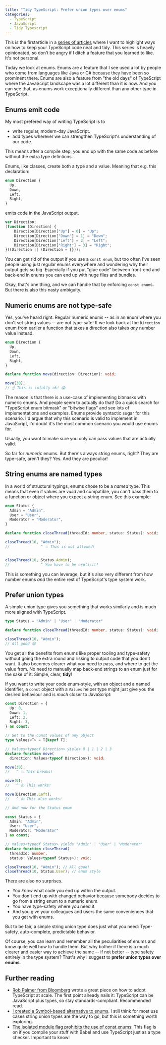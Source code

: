 ```yaml
---
title: "Tidy TypeScript: Prefer union types over enums"
categories:
  - TypeScript
  - JavaScript
  - Tidy Typescript
---
```


This is the firstarticle in a [series of articles](/archive/tidy-typescript/) where I want to highlight ways on how to keep your TypeScript code neat and tidy. This series is heavily opinionated, so don't be angry if I ditch a feature that you learned to like. It's not personal.

Today we look at enums. Enums are a feature that I see used a lot by people who come from languages like Java or C# because they have been so prominent there. Enums are also a feature from "the old days" of TypeScript where the JavaScript landscape was a lot different than it is now. And you can see that, as enums work exceptionally different than any other type in TypeScript.

## Enums emit code

My most prefered way of writing TypeScript is to 

- write regular, modern-day JavaScript.
- add types wherever we can strengthen TypeScript's understanding of our code.

This means after a compile step, you end up with the same code as before without the extra type defintions.

Enums, like classes, create both a type and a value. Meaning that e.g. this declaration:

```typescript
enum Direction {
  Up,
  Down,
  Left,
  Right,
}
```

emits code in the JavaScript output.

```typescript
var Direction;
(function (Direction) {
    Direction[Direction["Up"] = 0] = "Up";
    Direction[Direction["Down"] = 1] = "Down";
    Direction[Direction["Left"] = 2] = "Left";
    Direction[Direction["Right"] = 3] = "Right";
})(Direction || (Direction = {}));
```

You can get rid of the output if you use a `const enum`, but too often I've seen people using just regular enums everywhere and wondering why their output gets so big. Especially if you put "glue code" between front-end and back-end in enums you can end up with huge files and bundles.

Okay, that's one thing, and we can handle that by enforcing `const enum`s. But there is also this nasty ambiguity.

## Numeric enums are not type-safe

Yes, you've heard right. Regular numeric enums -- as in an enum where you don't set string values -- are not type-safe! If we look back at the `Direction` enum from earlier a function that takes a direction also takes *any* number value instead.

```typescript
enum Direction {
  Up,
  Down,
  Left,
  Right,
}

declare function move(direction: Direction): void;

move(30);
// ☝️ This is totally ok! 😱
```

The reason is that there is a use-case of implementing bitmasks with numeric enums. And people seem to actually do that! Do a quick search for "TypeScript enum bitmask" or "bitwise flags" and see lots of implementations and examples. Enums provide syntactic sugar for this scenario. I'd argue that why this scenario is valid to implement in JavaScript, I'd doubt it's the most common scenario you would use enums for. 

Usually, you want to make sure you only can pass values that are actually valid.

So far for *numeric* enums. But there's always *string* enums, right? They are type-safe, aren't they? Yes. And they are peculiar!

## String enums are named types

In a world of structural typings, enums chose to be a *named* type. This means that even if values are *valid* and compatible, you can't pass them to a function or object where you expect a string enum. See this example:

```typescript
enum Status {
  Admin = "Admin",
  User = "User",
  Moderator = "Moderator",
}

declare function closeThread(threadId: number, status: Status): void;

closeThread(10, "Admin");
//              ^ 💥 This is not allowed!


closeThread(10, Status.Admin);
//              ^ You have to be explicit!
```

This is something you can leverage, but it's also very different from how number enums *and* the entire rest of TypeScript's type system work. 

## Prefer union types

A simple union type gives you something that works similarly and is much more aligned with TypeScript.

```typescript
type Status = "Admin" | "User" | "Moderator"

declare function closeThread(threadId: number, status: Status): void;

closeThread(10, "Admin");
// All good 😄
```

You get all the benefits from enums like proper tooling and type-safety without going the extra round and risking to output code that you don't want. It also becomes clearer what you need to pass, and where to get the value from. No need to manually map back-end strings to an enum just for the sake of it. Simple, clear, **tidy**!

If you want to write your code enum-style, with an object and a named identifier, a `const` object with a `Values` helper type might just give you the desired behaviour and is *much* closer to JavaScript:

```typescript
const Direction = {
  Up: 0,
  Down: 1,
  Left: 2,
  Right: 3,
} as const;

// Get to the const values of any object
type Values<T> = T[keyof T];

// Values<typeof Direction> yields 0 | 1 | 2 | 3
declare function move(
  direction: Values<typeof Direction>): void;

move(30);
//   ^ 💥 This breaks!

move(0);
//   ^ 👍 This works!

move(Direction.Left);
//   ^ 👍 This also works!

// And now for the Status enum

const Status = {
  Admin: "Admin",
  User: "User",
  Moderator: "Moderator"
} as const;

// Values<typeof Status> yields "Admin" | "User" | "Moderator"
declare function closeThread(
  threadId: number, 
  status: Values<typeof Status>): void;

closeThread(10, "Admin"); // All good!
closeThread(10, Status.User); // enum style
```

There are also no surprises.
- You *know* what code you end up within the output.
- You don't end up with changed behavior because somebody decides to go from a string enum to a numeric enum.
- You have type-safety where you need it. 
- And you give your colleagues and users the same conveniences that you get with enums.

But to be fair, a simple string union type does just what you need: Type-safety, auto-complete, predictable behavior.

Of course, you can learn and remember all the peculiarities of enums and know quite well how to handle them. But why bother if there is a much clearer and easier way to achieve the same -- if not better -- type safety entirely in the type system? That's why I suggest to **prefer union types over enums**.

## Further reading

- [Rob Palmer from Bloomberg](https://www.techatbloomberg.com/blog/10-insights-adopting-typescript-at-scale/) wrote a great piece on how to adopt TypeScript at scale. The first point already nails it: TypeScript can be JavaScript plus types, so stay standards-compliant. Recommended read.
- [I created a Symbol-based alternative to enums](https://fettblog.eu/symbols-in-javascript-and-typescript/). I still think for most use cases string union types are the way to go, but this is something worth exploring.
- [The isolated module flag prohibits the use of const enums](https://www.typescriptlang.org/tsconfig#isolatedModules). This flag is on if you compile your stuff with Babel and use TypeScript just as a type checker. Important to know!
